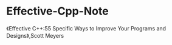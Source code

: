 # Effective-Cpp-Note
《Effective C++:55 Specific Ways to Improve Your Programs and Designs》,Scott Meyers
